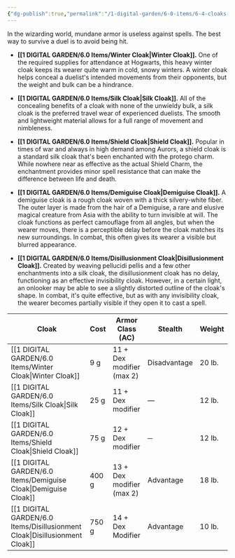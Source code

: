 ```yaml
---
{"dg-publish":true,"permalink":"/1-digital-garden/6-0-items/6-4-cloaks-armour/"}
---
```


In the wizarding world, mundane armor is useless against spells. The best way to survive a duel is to avoid being hit.

* **[[1 DIGITAL GARDEN/6.0 Items/Winter Cloak\|Winter Cloak]].** One of the required supplies for attendance at Hogwarts, this heavy winter cloak keeps its wearer quite warm in cold, snowy winters. A winter cloak helps conceal a duelist's intended movements from their opponents, but the weight and bulk can be a hindrance.

* **[[1 DIGITAL GARDEN/6.0 Items/Silk Cloak\|Silk Cloak]].** All of the concealing benefits of a cloak with none of the unwieldy bulk, a silk cloak is the preferred travel wear of experienced duelists. The smooth and lightweight material allows for a full range of movement and nimbleness.

* **[[1 DIGITAL GARDEN/6.0 Items/Shield Cloak\|Shield Cloak]].** Popular in times of war and always in high demand among Aurors, a shield cloak is a standard silk cloak that's been enchanted with the protego charm. While nowhere near as effective as the actual Shield Charm, the enchantment provides minor spell resistance that can make the difference between life and death.

* **[[1 DIGITAL GARDEN/6.0 Items/Demiguise Cloak\|Demiguise Cloak]].** A demiguise cloak is a rough cloak woven with a thick silvery-white fiber. The outer layer is made from the hair of a Demiguise, a rare and elusive magical creature from Asia with the ability to turn invisible at will. The cloak functions as perfect camouflage from all angles, but when the wearer moves, there is a perceptible delay before the cloak matches its new surroundings. In combat, this often gives its wearer a visible but blurred appearance.

* **[[1 DIGITAL GARDEN/6.0 Items/Disillusionment Cloak\|Disillusionment Cloak]].** Created by weaving pellucidi pellis and a few other enchantments into a silk cloak, the disillusionment cloak has no delay, functioning as an effective invisibility cloak. However, in a certain light, an onlooker may be able to see a slightly distorted outline of the cloak's shape. In combat, it's quite effective, but as with any invisibility cloak, the wearer becomes partially visible if they open it to cast a spell.

| Cloak                     | Cost  | Armor Class (AC)          | Stealth      | Weight |
| ------------------------- | ----- | ------------------------- | ------------ | ------ |
| [[1 DIGITAL GARDEN/6.0 Items/Winter Cloak\|Winter Cloak]]          | 9 g   | 11 + Dex modifier (max 2) | Disadvantage | 20 lb. |
| [[1 DIGITAL GARDEN/6.0 Items/Silk Cloak\|Silk Cloak]]            | 25 g  | 11 + Dex modifier         | —            | 12 lb. |
| [[1 DIGITAL GARDEN/6.0 Items/Shield Cloak\|Shield Cloak]]          | 75 g  | 12 + Dex modifier         | ─            | 12 lb. |
| [[1 DIGITAL GARDEN/6.0 Items/Demiguise Cloak\|Demiguise Cloak]]       | 400 g | 13 + Dex modifier (max 2) | Advantage    | 18 lb. |
| [[1 DIGITAL GARDEN/6.0 Items/Disillusionment Cloak\|Disillusionment Cloak]] | 750 g | 14 + Dex Modifier         | Advantage    | 10 lb. |
